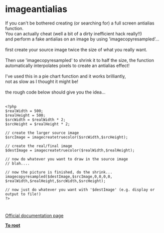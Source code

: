 # imageantialias



If you can&apos;t be bothered creating (or searching for) a full screen antialias function.<br>You can actually cheat (well a bit of a dirty inefficient hack really!!) <br>and perform a fake antialias on an image by using &apos;imagecopyresampled&apos;...<br><br>first create your source image twice the size of what you really want.<br><br>Then use &apos;imagecopyresampled&apos; to shrink it to half the size, the function <br>automatically interpolates pixels to create an antialias effect!<br><br>I&apos;ve used this in a pie chart function and it works brilliantly,<br>not as slow as I thought it might be!<br><br>the rough code below should give you the idea...<br><br>

```
<?php
$realWidth = 500;
$realHeight = 500;
$srcWidth = $realWidth * 2;
$srcHeight = $realHeight * 2;

// create the larger source image
$srcImage = imagecreatetruecolor($srcWidth,$srcHeight);

// create the real/final image
$destImage = imagecreatetruecolor($realWidth,$realHeight);

// now do whatever you want to draw in the source image
// blah....

// now the picture is finished, do the shrink...
imagecopyresampled($destImage,$srcImage,0,0,0,0,
$realWidth,$realHeight,$srcWidth,$srcHeight);

// now just do whatever you want with '$destImage' (e.g. display or output to file!)
?>
```
  

#

[Official documentation page](https://www.php.net/manual/en/function.imageantialias.php)

**[To root](/README.md)**